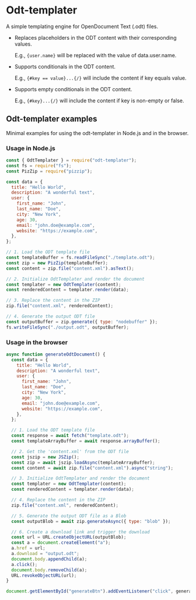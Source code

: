 # Odt-templater

A simple templating engine for OpenDocument Text (.odt) files.

- Replaces placeholders in the ODT content with their corresponding values.

  E.g., `{user.name}` will be replaced with the value of data.user.name.

- Supports conditionals in the ODT content.

  E.g., `{#key == value}...{/}` will include the content if key equals value.

- Supports empty conditionals in the ODT content.

  E.g., `{#key}...{/}` will include the content if key is non-empty or false.

## Odt-templater examples

Minimal examples for using the odt-templater in Node.js and in the browser.

### Usage in Node.js

```js
const { OdtTemplater } = require("odt-templater");
const fs = require("fs");
const PizZip = require("pizzip");

const data = {
  title: "Hello World",
  description: "A wonderful text",
  user: {
    first_name: "John",
    last_name: "Doe",
    city: "New York",
    age: 30,
    email: "john.doe@example.com",
    website: "https://example.com",
  },
};

// 1. Load the ODT template file
const templateBuffer = fs.readFileSync("./template.odt");
const zip = new PizZip(templateBuffer);
const content = zip.file("content.xml").asText();

// 2. Initialize OdtTemplater and render the document
const templater = new OdtTemplater(content);
const renderedContent = templater.render(data);

// 3. Replace the content in the ZIP
zip.file("content.xml", renderedContent);

// 4. Generate the output ODT file
const outputBuffer = zip.generate({ type: "nodebuffer" });
fs.writeFileSync("./output.odt", outputBuffer);
```

### Usage in the browser

```js
async function generateOdtDocument() {
  const data = {
    title: "Hello World",
    description: "A wonderful text",
    user: {
      first_name: "John",
      last_name: "Doe",
      city: "New York",
      age: 30,
      email: "john.doe@example.com",
      website: "https://example.com",
    },
  };

  // 1. Load the ODT template file
  const response = await fetch("template.odt");
  const templateArrayBuffer = await response.arrayBuffer();

  // 2. Get the 'content.xml' from the ODT file
  const jszip = new JSZip();
  const zip = await jszip.loadAsync(templateArrayBuffer);
  const content = await zip.file("content.xml").async("string");

  // 3. Initialize OdtTemplater and render the document
  const templater = new OdtTemplater(content);
  const renderedContent = templater.render(data);

  // 4. Replace the content in the ZIP
  zip.file("content.xml", renderedContent);

  // 5. Generate the output ODT file as a Blob
  const outputBlob = await zip.generateAsync({ type: "blob" });

  // 6. Create a download link and trigger the download
  const url = URL.createObjectURL(outputBlob);
  const a = document.createElement("a");
  a.href = url;
  a.download = "output.odt";
  document.body.appendChild(a);
  a.click();
  document.body.removeChild(a);
  URL.revokeObjectURL(url);
}

document.getElementById("generateBtn").addEventListener("click", generateOdtDocument);
```
